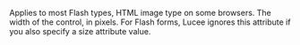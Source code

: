 Applies to most Flash types, HTML image type on
            some browsers. The width of the control, in pixels. For
            Flash forms, Lucee ignores this attribute if you also
            specify a size attribute value.